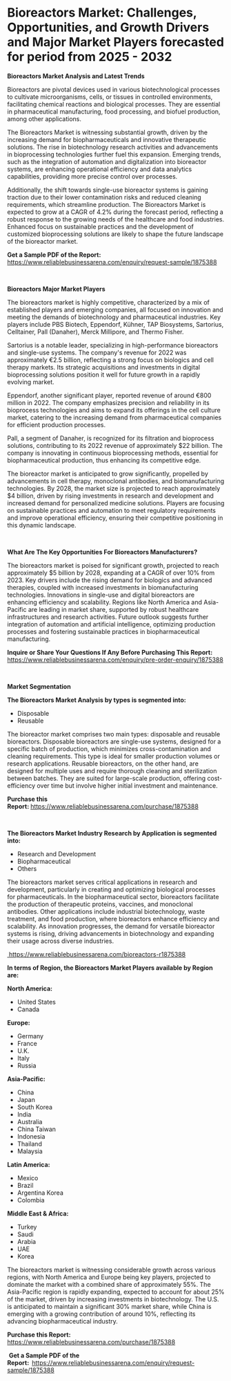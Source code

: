 <p><h1>Bioreactors Market: Challenges, Opportunities, and Growth Drivers and Major Market Players forecasted for period from 2025 - 2032</h1></p><p><strong>Bioreactors Market Analysis and Latest Trends</strong></p>
<p><p>Bioreactors are pivotal devices used in various biotechnological processes to cultivate microorganisms, cells, or tissues in controlled environments, facilitating chemical reactions and biological processes. They are essential in pharmaceutical manufacturing, food processing, and biofuel production, among other applications. </p><p>The Bioreactors Market is witnessing substantial growth, driven by the increasing demand for biopharmaceuticals and innovative therapeutic solutions. The rise in biotechnology research activities and advancements in bioprocessing technologies further fuel this expansion. Emerging trends, such as the integration of automation and digitalization into bioreactor systems, are enhancing operational efficiency and data analytics capabilities, providing more precise control over processes.</p><p>Additionally, the shift towards single-use bioreactor systems is gaining traction due to their lower contamination risks and reduced cleaning requirements, which streamline production. The Bioreactors Market is expected to grow at a CAGR of 4.2% during the forecast period, reflecting a robust response to the growing needs of the healthcare and food industries. Enhanced focus on sustainable practices and the development of customized bioprocessing solutions are likely to shape the future landscape of the bioreactor market.</p></p>
<p><strong>Get a Sample PDF of the Report:&nbsp;</strong> <a href="https://www.reliablebusinessarena.com/enquiry/request-sample/1875388?utm_campaign=3258&utm_medium=2&utm_source=Github&utm_content=ia&utm_term=13042025&utm_id=bioreactors">https://www.reliablebusinessarena.com/enquiry/request-sample/1875388</a></p>
<p>&nbsp;</p>
<p><strong>Bioreactors Major Market Players</strong></p>
<p><p>The bioreactors market is highly competitive, characterized by a mix of established players and emerging companies, all focused on innovation and meeting the demands of biotechnology and pharmaceutical industries. Key players include PBS Biotech, Eppendorf, Kühner, TAP Biosystems, Sartorius, Celltainer, Pall (Danaher), Merck Millipore, and Thermo Fisher.</p><p>Sartorius is a notable leader, specializing in high-performance bioreactors and single-use systems. The company's revenue for 2022 was approximately €2.5 billion, reflecting a strong focus on biologics and cell therapy markets. Its strategic acquisitions and investments in digital bioprocessing solutions position it well for future growth in a rapidly evolving market.</p><p>Eppendorf, another significant player, reported revenue of around €800 million in 2022. The company emphasizes precision and reliability in its bioprocess technologies and aims to expand its offerings in the cell culture market, catering to the increasing demand from pharmaceutical companies for efficient production processes.</p><p>Pall, a segment of Danaher, is recognized for its filtration and bioprocess solutions, contributing to its 2022 revenue of approximately $22 billion. The company is innovating in continuous bioprocessing methods, essential for biopharmaceutical production, thus enhancing its competitive edge.</p><p>The bioreactor market is anticipated to grow significantly, propelled by advancements in cell therapy, monoclonal antibodies, and biomanufacturing technologies. By 2028, the market size is projected to reach approximately $4 billion, driven by rising investments in research and development and increased demand for personalized medicine solutions. Players are focusing on sustainable practices and automation to meet regulatory requirements and improve operational efficiency, ensuring their competitive positioning in this dynamic landscape.</p></p>
<p>&nbsp;</p>
<p><strong>What Are The Key Opportunities For Bioreactors Manufacturers?</strong></p>
<p><p>The bioreactors market is poised for significant growth, projected to reach approximately $5 billion by 2028, expanding at a CAGR of over 10% from 2023. Key drivers include the rising demand for biologics and advanced therapies, coupled with increased investments in biomanufacturing technologies. Innovations in single-use and digital bioreactors are enhancing efficiency and scalability. Regions like North America and Asia-Pacific are leading in market share, supported by robust healthcare infrastructures and research activities. Future outlook suggests further integration of automation and artificial intelligence, optimizing production processes and fostering sustainable practices in biopharmaceutical manufacturing.</p></p>
<p><strong>Inquire or Share Your Questions If Any Before Purchasing This Report:</strong> <a href="https://www.reliablebusinessarena.com/enquiry/pre-order-enquiry/1875388?utm_campaign=3258&utm_medium=2&utm_source=Github&utm_content=ia&utm_term=13042025&utm_id=bioreactors">https://www.reliablebusinessarena.com/enquiry/pre-order-enquiry/1875388</a></p>
<p>&nbsp;</p>
<p><strong>Market Segmentation</strong></p>
<p><strong>The Bioreactors Market Analysis by types is segmented into:</strong></p>
<p><ul><li>Disposable</li><li>Reusable</li></ul></p>
<p><p>The bioreactor market comprises two main types: disposable and reusable bioreactors. Disposable bioreactors are single-use systems, designed for a specific batch of production, which minimizes cross-contamination and cleaning requirements. This type is ideal for smaller production volumes or research applications. Reusable bioreactors, on the other hand, are designed for multiple uses and require thorough cleaning and sterilization between batches. They are suited for large-scale production, offering cost-efficiency over time but involve higher initial investment and maintenance.</p></p>
<p><strong>Purchase this Report:&nbsp;</strong><a href="https://www.reliablebusinessarena.com/purchase/1875388?utm_campaign=3258&utm_medium=2&utm_source=Github&utm_content=ia&utm_term=13042025&utm_id=bioreactors">https://www.reliablebusinessarena.com/purchase/1875388</a></p>
<p>&nbsp;</p>
<p><strong>The Bioreactors Market Industry Research by Application is segmented into:</strong></p>
<p><ul><li>Research and Development</li><li>Biopharmaceutical</li><li>Others</li></ul></p>
<p><p>The bioreactors market serves critical applications in research and development, particularly in creating and optimizing biological processes for pharmaceuticals. In the biopharmaceutical sector, bioreactors facilitate the production of therapeutic proteins, vaccines, and monoclonal antibodies. Other applications include industrial biotechnology, waste treatment, and food production, where bioreactors enhance efficiency and scalability. As innovation progresses, the demand for versatile bioreactor systems is rising, driving advancements in biotechnology and expanding their usage across diverse industries.</p></p>
<p><a href="https://www.reliablebusinessarena.com/bioreactors-r1875388?utm_campaign=3258&utm_medium=2&utm_source=Github&utm_content=ia&utm_term=13042025&utm_id=bioreactors">&nbsp;https://www.reliablebusinessarena.com/bioreactors-r1875388</a></p>
<p><strong>In terms of Region, the Bioreactors Market Players available by Region are:</strong></p>
<p>
    <p> <strong> North America: </strong>
        <ul>
            <li>United States</li>
            <li>Canada</li>
        </ul>
        </p> 
    <p> <strong> Europe: </strong>
        <ul>
            <li>Germany</li>
            <li>France</li>
            <li>U.K.</li>
            <li>Italy</li>
            <li>Russia</li>
        </ul>
        </p> 
    <p> <strong> Asia-Pacific: </strong>
        <ul>
            <li>China</li>
            <li>Japan</li>
            <li>South Korea</li>
            <li>India</li>
            <li>Australia</li>
            <li>China Taiwan</li>
            <li>Indonesia</li>
            <li>Thailand</li>
            <li>Malaysia</li>
        </ul>
        </p> 
    <p> <strong> Latin America: </strong>
        <ul>
            <li>Mexico</li>
            <li>Brazil</li>
            <li>Argentina Korea</li>
            <li>Colombia</li>
        </ul>
        </p> 
    <p> <strong> Middle East & Africa: </strong>
        <ul>
            <li>Turkey</li>
            <li>Saudi</li>
            <li>Arabia</li>
            <li>UAE</li>
            <li>Korea</li>
        </ul>
    </p>
    </p>
<p><p>The bioreactors market is witnessing considerable growth across various regions, with North America and Europe being key players, projected to dominate the market with a combined share of approximately 55%. The Asia-Pacific region is rapidly expanding, expected to account for about 25% of the market, driven by increasing investments in biotechnology. The U.S. is anticipated to maintain a significant 30% market share, while China is emerging with a growing contribution of around 10%, reflecting its advancing biopharmaceutical industry.</p></p>
<p><strong>Purchase this Report: </strong><a href="https://www.reliablebusinessarena.com/purchase/1875388?utm_campaign=3258&utm_medium=2&utm_source=Github&utm_content=ia&utm_term=13042025&utm_id=bioreactors">https://www.reliablebusinessarena.com/purchase/1875388</a></p>
<p>&nbsp;<strong>Get a Sample PDF of the Report:&nbsp;&nbsp;</strong><a href="https://www.reliablebusinessarena.com/enquiry/request-sample/1875388?utm_campaign=3258&utm_medium=2&utm_source=Github&utm_content=ia&utm_term=13042025&utm_id=bioreactors">https://www.reliablebusinessarena.com/enquiry/request-sample/1875388</a></p>
<p><strong></strong></p>
<p><p></p><p></p><p></p></p>